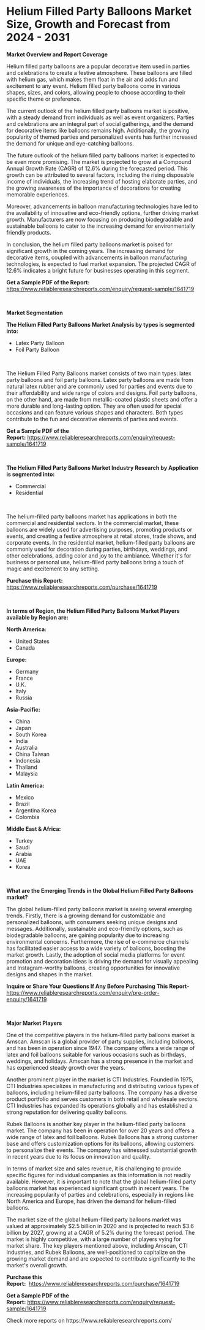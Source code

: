 <p><h1>Helium Filled Party Balloons Market Size, Growth and Forecast from 2024 - 2031</h1></p><p><strong>Market Overview and Report Coverage</strong></p>
<p><p>Helium filled party balloons are a popular decorative item used in parties and celebrations to create a festive atmosphere. These balloons are filled with helium gas, which makes them float in the air and adds fun and excitement to any event. Helium filled party balloons come in various shapes, sizes, and colors, allowing people to choose according to their specific theme or preference.</p><p>The current outlook of the helium filled party balloons market is positive, with a steady demand from individuals as well as event organizers. Parties and celebrations are an integral part of social gatherings, and the demand for decorative items like balloons remains high. Additionally, the growing popularity of themed parties and personalized events has further increased the demand for unique and eye-catching balloons.</p><p>The future outlook of the helium filled party balloons market is expected to be even more promising. The market is projected to grow at a Compound Annual Growth Rate (CAGR) of 12.6% during the forecasted period. This growth can be attributed to several factors, including the rising disposable income of individuals, the increasing trend of hosting elaborate parties, and the growing awareness of the importance of decorations for creating memorable experiences.</p><p>Moreover, advancements in balloon manufacturing technologies have led to the availability of innovative and eco-friendly options, further driving market growth. Manufacturers are now focusing on producing biodegradable and sustainable balloons to cater to the increasing demand for environmentally friendly products.</p><p>In conclusion, the helium filled party balloons market is poised for significant growth in the coming years. The increasing demand for decorative items, coupled with advancements in balloon manufacturing technologies, is expected to fuel market expansion. The projected CAGR of 12.6% indicates a bright future for businesses operating in this segment.</p></p>
<p><strong>Get a Sample PDF of the Report:</strong> <a href="https://www.reliableresearchreports.com/enquiry/request-sample/1641719">https://www.reliableresearchreports.com/enquiry/request-sample/1641719</a></p>
<p>&nbsp;</p>
<p><strong>Market Segmentation</strong></p>
<p><strong>The Helium Filled Party Balloons Market Analysis by types is segmented into:</strong></p>
<p><ul><li>Latex Party Balloon</li><li>Foil Party Balloon</li></ul></p>
<p>&nbsp;</p>
<p><p>The Helium Filled Party Balloons market consists of two main types: latex party balloons and foil party balloons. Latex party balloons are made from natural latex rubber and are commonly used for parties and events due to their affordability and wide range of colors and designs. Foil party balloons, on the other hand, are made from metallic-coated plastic sheets and offer a more durable and long-lasting option. They are often used for special occasions and can feature various shapes and characters. Both types contribute to the fun and decorative elements of parties and events.</p></p>
<p><strong>Get a Sample PDF of the Report:</strong>&nbsp;<a href="https://www.reliableresearchreports.com/enquiry/request-sample/1641719">https://www.reliableresearchreports.com/enquiry/request-sample/1641719</a></p>
<p>&nbsp;</p>
<p><strong>The Helium Filled Party Balloons Market Industry Research by Application is segmented into:</strong></p>
<p><ul><li>Commercial</li><li>Residential</li></ul></p>
<p>&nbsp;</p>
<p><p>The helium-filled party balloons market has applications in both the commercial and residential sectors. In the commercial market, these balloons are widely used for advertising purposes, promoting products or events, and creating a festive atmosphere at retail stores, trade shows, and corporate events. In the residential market, helium-filled party balloons are commonly used for decoration during parties, birthdays, weddings, and other celebrations, adding color and joy to the ambiance. Whether it's for business or personal use, helium-filled party balloons bring a touch of magic and excitement to any setting.</p></p>
<p><strong>Purchase this Report:</strong>&nbsp; <a href="https://www.reliableresearchreports.com/purchase/1641719">https://www.reliableresearchreports.com/purchase/1641719</a></p>
<p>&nbsp;</p>
<p><strong>In terms of Region, the Helium Filled Party Balloons Market Players available by Region are:</strong></p>
<p>
    <p> <strong> North America: </strong>
        <ul>
            <li>United States</li>
            <li>Canada</li>
        </ul>
        </p> 
    <p> <strong> Europe: </strong>
        <ul>
            <li>Germany</li>
            <li>France</li>
            <li>U.K.</li>
            <li>Italy</li>
            <li>Russia</li>
        </ul>
        </p> 
    <p> <strong> Asia-Pacific: </strong>
        <ul>
            <li>China</li>
            <li>Japan</li>
            <li>South Korea</li>
            <li>India</li>
            <li>Australia</li>
            <li>China Taiwan</li>
            <li>Indonesia</li>
            <li>Thailand</li>
            <li>Malaysia</li>
        </ul>
        </p> 
    <p> <strong> Latin America: </strong>
        <ul>
            <li>Mexico</li>
            <li>Brazil</li>
            <li>Argentina Korea</li>
            <li>Colombia</li>
        </ul>
        </p> 
    <p> <strong> Middle East & Africa: </strong>
        <ul>
            <li>Turkey</li>
            <li>Saudi</li>
            <li>Arabia</li>
            <li>UAE</li>
            <li>Korea</li>
        </ul>
    </p>
    </p>
<p>&nbsp;</p>
<p><strong>What are the Emerging Trends in the Global Helium Filled Party Balloons market?</strong></p>
<p><p>The global helium-filled party balloons market is seeing several emerging trends. Firstly, there is a growing demand for customizable and personalized balloons, with consumers seeking unique designs and messages. Additionally, sustainable and eco-friendly options, such as biodegradable balloons, are gaining popularity due to increasing environmental concerns. Furthermore, the rise of e-commerce channels has facilitated easier access to a wide variety of balloons, boosting the market growth. Lastly, the adoption of social media platforms for event promotion and decoration ideas is driving the demand for visually appealing and Instagram-worthy balloons, creating opportunities for innovative designs and shapes in the market.</p></p>
<p><strong>Inquire or Share Your Questions If Any Before Purchasing This Report</strong>- <a href="https://www.reliableresearchreports.com/enquiry/pre-order-enquiry/1641719">https://www.reliableresearchreports.com/enquiry/pre-order-enquiry/1641719</a></p>
<p>&nbsp;</p>
<p><strong>Major Market Players</strong></p>
<p><p>One of the competitive players in the helium-filled party balloons market is Amscan. Amscan is a global provider of party supplies, including balloons, and has been in operation since 1947. The company offers a wide range of latex and foil balloons suitable for various occasions such as birthdays, weddings, and holidays. Amscan has a strong presence in the market and has experienced steady growth over the years. </p><p>Another prominent player in the market is CTI Industries. Founded in 1975, CTI Industries specializes in manufacturing and distributing various types of balloons, including helium-filled party balloons. The company has a diverse product portfolio and serves customers in both retail and wholesale sectors. CTI Industries has expanded its operations globally and has established a strong reputation for delivering quality balloons. </p><p>Rubek Balloons is another key player in the helium-filled party balloons market. The company has been in operation for over 20 years and offers a wide range of latex and foil balloons. Rubek Balloons has a strong customer base and offers customization options for its balloons, allowing customers to personalize their events. The company has witnessed substantial growth in recent years due to its focus on innovation and quality.</p><p>In terms of market size and sales revenue, it is challenging to provide specific figures for individual companies as this information is not readily available. However, it is important to note that the global helium-filled party balloons market has experienced significant growth in recent years. The increasing popularity of parties and celebrations, especially in regions like North America and Europe, has driven the demand for helium-filled balloons.</p><p>The market size of the global helium-filled party balloons market was valued at approximately $2.5 billion in 2020 and is projected to reach $3.6 billion by 2027, growing at a CAGR of 5.2% during the forecast period. The market is highly competitive, with a large number of players vying for market share. The key players mentioned above, including Amscan, CTI Industries, and Rubek Balloons, are well-positioned to capitalize on the growing market demand and are expected to contribute significantly to the market's overall growth.</p></p>
<p><strong>Purchase this Report:</strong>&nbsp;&nbsp;<a href="https://www.reliableresearchreports.com/purchase/1641719">https://www.reliableresearchreports.com/purchase/1641719</a></p>
<p></p>
<p><strong>Get a Sample PDF of the Report:</strong>&nbsp;<a href="https://www.reliableresearchreports.com/enquiry/request-sample/1641719">https://www.reliableresearchreports.com/enquiry/request-sample/1641719</a></p>
<p>Check more reports on https://www.reliableresearchreports.com/</p>